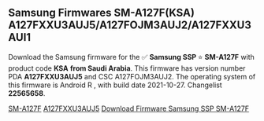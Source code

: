 <h2>Samsung Firmwares SM-A127F(KSA) A127FXXU3AUJ5/A127FOJM3AUJ2/A127FXXU3AUI1</h2>
Download the Samsung firmware for the ✅ <strong>Samsung SSP </strong> ⭐ <strong>SM-A127F</strong> with product code <strong>KSA</strong> <strong> from Saudi Arabia</strong>. This firmware has version number PDA <strong>A127FXXU3AUJ5</strong> and CSC A127FOJM3AUJ2. The operating system of this firmware is Android R , with build date 2021-10-27. Changelist <strong>22565658</strong>.


[SM-A127F](https://samfirm.shop/samsung/model/SM-A127F)
[A127FXXU3AUJ5](https://samfirm.shop/samsung/pda/A127FXXU3AUJ5)
[Download Firmware Samsung SSP SM-A127F](https://samfirm.shop/samsung/firmware/469433)
